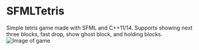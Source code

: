 SFMLTetris
========

Simple tetris game made with SFML and C++11/14. Supports showing next three blocks, fast drop, show ghost block, and holding blocks.  
![Image of game]()
